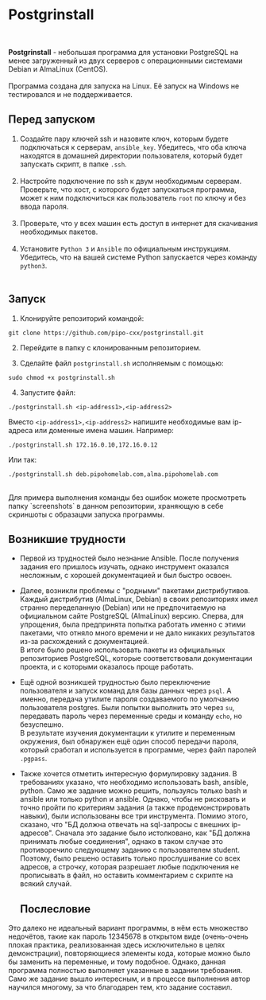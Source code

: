 # Postgrinstall
<br>

**Postgrinstall** - небольшая программа для установки PostgreSQL на менее загруженный из двух серверов с операционными системами Debian и AlmaLinux (CentOS).<br><br>
Программа создана для запуска на Linux. Её запуск на Windows не тестировался и не поддерживается.

## Перед запуском

1. Создайте пару ключей ssh и назовите ключ, которым будете подключаться к серверам, `ansible_key`. Убедитесь, что оба ключа находятся в домашней директории пользователя, который будет запускать скрипт, в папке `.ssh`.<br><br>
2. Настройте подключение по ssh к двум необходимым серверам. Проверьте, что хост, с которого будет запускаться программа, может к ним подключиться как пользователь `root` по ключу и без ввода пароля.<br><br>
3. Проверьте, что у всех машин есть доступ в интернет для скачивания необходимых пакетов.<br><br>
4. Установите `Python 3` и `Ansible` по официальным инструкциям. Убедитесь, что на вашей системе Python запускается через команду `python3`.<br><br>

## Запуск

1. Клонируйте репозиторий командой:
```
git clone https://github.com/pipo-cxx/postgrinstall.git
```

2. Перейдите в папку с клонированным репозиторием.

3. Сделайте файл `postgrinstall.sh` исполняемым с помощью:
```
sudo chmod +x postgrinstall.sh
```

4. Запустите файл:
```
./postgrinstall.sh <ip-address1>,<ip-address2>
```
Вместо `<ip-address1>,<ip-address2>` напишите необходимые вам ip-адреса или доменные имена машин. Например:
```
./postgrinstall.sh 172.16.0.10,172.16.0.12
```
Или так:
```
./postgrinstall.sh deb.pipohomelab.com,alma.pipohomelab.com
```
<br>
Для примера выполнения команды без ошибок можете просмотреть папку `screenshots` в данном репозитории, храняющую в себе скриншоты с образацми запуска программы.
<br>

## Возникшие трудности

* Первой из трудностей было незнание Ansible. После получения задания его пришлось изучать, однако инструмент оказался несложным, с хорошей документацией и был быстро освоен.

* Далее, возникли проблемы с "родными" пакетами дистрибутивов. Каждый дистрибутив (AlmaLinux, Debian) в своих репозиториях имел странно переделанную (Debian) или не предпочитаемую на официальном сайте PostgreSQL (AlmaLinux) версию. Сперва, для упрощения, была предпринята попытка работать именно с этими пакетами, что отняло много времени и не дало никаких результатов из-за расхождений с документацией.<br>
В итоге было решено использовать пакеты из официальных репозиториев PostgreSQL, которые соответствовали документации проекта, и с которыми оказалось проще работать.

* Ещё одной возникшей трудностью было переключение пользователя и запуск команд для базы данных через `psql`. А именно, передача утилите пароля создаваемого по умолчанию пользователя postgres. Были попытки выполнить это через `su`, передавать пароль через переменные среды и команду `echo`, но безуспешно.<br>
В результате изучения документации к утилите и переменным окружения, был обнаружен ещё один способ передачи пароля, который сработал и используется в программе, через файл паролей `.pgpass`.

* Также хочется отметить интересную формулировку задания. В требованиях указано, что необходимо использовать bash, ansible, python. Само же задание можно решить, пользуясь только bash и ansible или только python и ansible. Однако, чтобы не рисковать и точно пройти по критериям задания (а также продемонстрировать навыки), были использованы все три инструмента. Помимо этого, сказано, что "БД должна отвечать на sql-запросы с внешних ip-адресов". Сначала это задание было истолковано, как "БД должна принимать любые соединения", однако в таком случае это противоречило следующему заданию с пользователем student. Поэтому, было решено оставить только прослушивание со всех адресов, а строчку, которая разрешает любые подключения не прописывать в файл, но оставить комментарием с скрипте на всякий случай.

  ## Послесловие

Это далеко не идеальный вариант программы, в нём есть множество недочётов, такие как пароль 12345678 в открытом виде (очень-очень плохая практика, реализованная здесь исключительно в целях демонстрации), повторяющиеся элементы кода, которые можно было бы заменить на переменные, и тому подобное. Однако, данная программа полностью выполняет указанные в задании требования.<br>
Само же задание вышло интересным, и в процессе выполнения автор научился многому, за что благодарен тем, кто задание составил.

